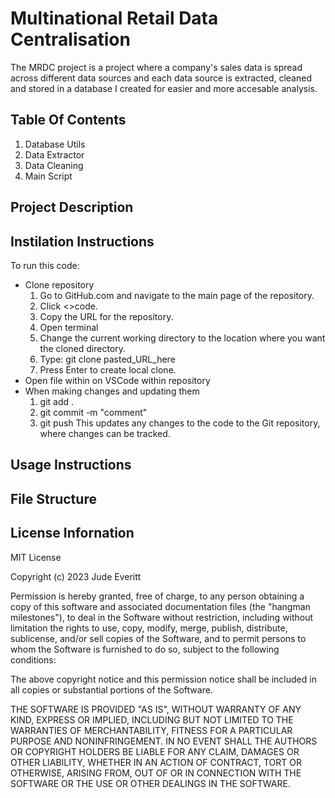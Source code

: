 # Multinational Retail Data Centralisation
The MRDC project is a project where a company's sales data is spread across different data sources and each data source is extracted, cleaned and stored in a database I created for easier and more accesable analysis. 

## Table Of Contents

1. Database Utils
2. Data Extractor
3. Data Cleaning
4. Main Script

## Project Description

## Instilation Instructions

To run this code:
- Clone repository
  1. Go to GitHub.com and navigate to the main page of the repository.
  2. Click <>code.
  3. Copy the URL for the repository.
  4. Open terminal
  5. Change the current working directory to the location where you want the cloned directory.
  6. Type: git clone pasted_URL_here
  7. Press Enter to create local clone.
- Open file within on VSCode within repository
- When making changes and updating them
  1. git add .
  2. git commit -m "comment"
  3. git push
     This updates any changes to the code to the Git repository, where changes can be tracked.

## Usage Instructions

## File Structure 

## License Infornation

MIT License

Copyright (c) 2023 Jude Everitt

Permission is hereby granted, free of charge, to any person obtaining a copy
of this software and associated documentation files (the "hangman milestones"), to deal
in the Software without restriction, including without limitation the rights
to use, copy, modify, merge, publish, distribute, sublicense, and/or sell
copies of the Software, and to permit persons to whom the Software is
furnished to do so, subject to the following conditions:

The above copyright notice and this permission notice shall be included in all
copies or substantial portions of the Software.

THE SOFTWARE IS PROVIDED "AS IS", WITHOUT WARRANTY OF ANY KIND, EXPRESS OR
IMPLIED, INCLUDING BUT NOT LIMITED TO THE WARRANTIES OF MERCHANTABILITY,
FITNESS FOR A PARTICULAR PURPOSE AND NONINFRINGEMENT. IN NO EVENT SHALL THE
AUTHORS OR COPYRIGHT HOLDERS BE LIABLE FOR ANY CLAIM, DAMAGES OR OTHER
LIABILITY, WHETHER IN AN ACTION OF CONTRACT, TORT OR OTHERWISE, ARISING FROM,
OUT OF OR IN CONNECTION WITH THE SOFTWARE OR THE USE OR OTHER DEALINGS IN THE
SOFTWARE.
